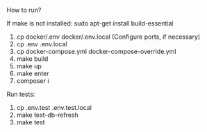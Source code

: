 How to run?

If make is not installed:
sudo apt-get install build-essential

1. cp docker/.env docker/.env.local (Configure ports, if necessary)
2. cp .env .env.local
3. cp docker-compose.yml docker-compose-override.yml
4. make build
5. make up
6. make enter
7. composer i

Run tests:
1. cp .env.test .env.test.local
2. make test-db-refresh
3. make test

